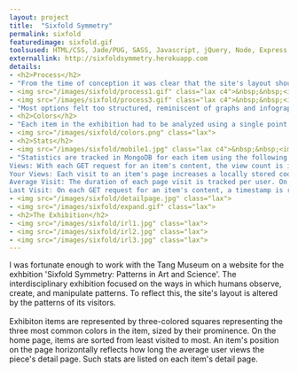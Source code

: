 ```yaml
---
layout: project
title:  "Sixfold Symmetry"
permalink: sixfold
featuredimage: sixfold.gif
toolsused: HTML/CSS, Jade/PUG, SASS, Javascript, jQuery, Node, Express, MongoDB
externallink: http://sixfoldsymmetry.herokuapp.com
details:
- <h2>Process</h2>
- "From the time of conception it was clear that the site's layout should both influence and be influenced by the patterns of user interaction. Basic patterns to track were easily identifiable: number of visits, duration of visit, time since last visit. Determining the way the site could display these patterns was the first obstacle to overcome."
- <img src="/images/sixfold/process1.gif" class="lax c4">&nbsp;&nbsp;<img src="/images/sixfold/process2.gif" class="lax c4">
- <img src="/images/sixfold/process3.gif" class="lax c4">&nbsp;&nbsp;<img src="/images/sixfold/process4.gif" class="lax c4">
- "Most options felt too structured, reminiscent of graphs and infographics. Others too organic. Ultimately, we decided that squares scattered, rather than fixed on a grid, felt like a natural balance between the two."
- <h2>Colors</h2>
- "Each item in the exhibition had to be analyzed using a single point of measurement. As an interdisciplinary exhibition, with pieces composed from a wide variety of mediums, color was one of the few factors that could be measured equally. I wrote a script that extracted the three most common colors of an image and their percentage of the photo. The script was then run on a photo of each exhibition item and the results used to create CSS styles for each piece."
- <img src="/images/sixfold/colors.png" class="lax">
- <h2>Stats</h2>
- <img src="/images/sixfold/mobile1.jpg" class="lax c4">&nbsp;&nbsp;<img src="/images/sixfold/mobile2.jpg" class="lax c4">
- "Statistics are tracked in MongoDB for each item using the following techniques:\n
Views: With each GET request for an item's content, the view count is increased.\n
Your Views: Each visit to an item's page increases a locally stored cookie on the user's browser.\n
Average Visit: The duration of each page visit is tracked per user. On unload or page change, the visit duration is POSTed to the server's API.\n
Last Visit: On each GET request for an item's content, a timestamp is recorded. On any subsequent visit, the is computed and displayed."
- <img src="/images/sixfold/detailpage.jpg" class="lax">
- <img src="/images/sixfold/expand.gif" class="lax">
- <h2>The Exhibition</h2>
- <img src="/images/sixfold/irl1.jpg" class="lax">
- <img src="/images/sixfold/irl2.jpg" class="lax">
- <img src="/images/sixfold/irl3.jpg" class="lax">
---
```

I was fortunate enough to work with the Tang Museum on a website for the exhbition 'Sixfold Symmetry: Patterns in Art and Science'. The interdisciplinary exhibition focused on the ways in which humans observe, create, and manipulate patterns. To reflect this, the site's layout is altered by the patterns of its visitors. 
<br><br>
Exhibiton items are represented by three-colored squares representing the three most common colors in the item, sized by their prominence. On the home page, items are sorted from least visited to most. An item's position on the page horizontally reflects how long the average user views the piece's detail page. Such stats are listed on each item's detail page. 